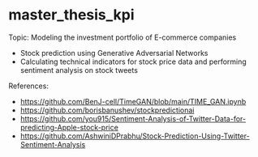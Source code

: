 # master_thesis_kpi
Topic: Modeling the investment portfolio of E-commerce companies

* Stock prediction using Generative Adversarial Networks
* Calculating technical indicators for stock price data and performing sentiment analysis on stock tweets

References:
* https://github.com/BenJ-cell/TimeGAN/blob/main/TIME_GAN.ipynb
* https://github.com/borisbanushev/stockpredictionai
* https://github.com/you915/Sentiment-Analysis-of-Twitter-Data-for-predicting-Apple-stock-price
* https://github.com/AshwiniDPrabhu/Stock-Prediction-Using-Twitter-Sentiment-Analysis
